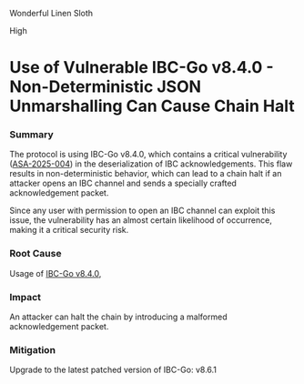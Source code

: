 Wonderful Linen Sloth

High

# Use of Vulnerable IBC-Go v8.4.0 - Non-Deterministic JSON Unmarshalling Can Cause Chain Halt

### Summary

The protocol is using IBC-Go v8.4.0, which contains a critical vulnerability ([ASA-2025-004](https://github.com/cosmos/ibc-go/security/advisories/GHSA-jg6f-48ff-5xrw)) in the deserialization of IBC acknowledgements. This flaw results in non-deterministic behavior, which can lead to a chain halt if an attacker opens an IBC channel and sends a specially crafted acknowledgement packet.

Since any user with permission to open an IBC channel can exploit this issue, the vulnerability has an almost certain likelihood of occurrence, making it a critical security risk.

### Root Cause

Usage of [IBC-Go v8.4.0](https://github.com/sherlock-audit/2024-12-seda-protocol/blob/051b5e88a2f530792913910ebf98c50f431b1e3b/seda-chain/go.mod#L32), 

### Impact

An attacker can halt the chain by introducing a malformed acknowledgement packet.


### Mitigation

Upgrade to the latest patched version of IBC-Go: v8.6.1 